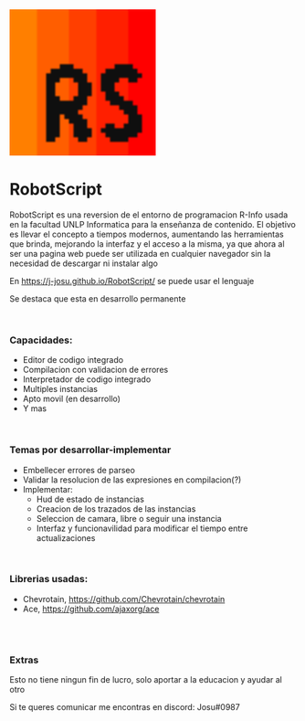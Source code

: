 <img src="./src/assets/svg/RobotScript-Icon.svg" alt="RobotScript icon" style="height: 16rem; width: 16rem;"/>

<br>

# RobotScript

RobotScript es una reversion de el entorno de programacion R-Info usada en la facultad UNLP Informatica para la enseñanza de contenido. El objetivo es llevar el concepto a tiempos modernos, aumentando las herramientas que brinda, mejorando la interfaz y el acceso a la misma, ya que ahora al ser una pagina web puede ser utilizada en cualquier navegador sin la necesidad de descargar ni instalar algo

En https://j-josu.github.io/RobotScript/ se puede usar el lenguaje

Se destaca que esta en desarrollo permanente

<br>

### Capacidades:

- Editor de codigo integrado
- Compilacion con validacion de errores
- Interpretador de codigo integrado
- Multiples instancias
- Apto movil (en desarrollo)
- Y mas

<br>

### Temas por desarrollar-implementar

- Embellecer errores de parseo
- Validar la resolucion de las expresiones en compilacion(?)
- Implementar:
    - Hud de estado de instancias
    - Creacion de los trazados de las instancias
    - Seleccion de camara, libre o seguir una instancia
    - Interfaz y funcionavilidad para modificar el tiempo entre actualizaciones

<br>

### Librerias usadas:

- Chevrotain, https://github.com/Chevrotain/chevrotain
- Ace, https://github.com/ajaxorg/ace


<br>
<br>

### Extras

Esto no tiene ningun fin de lucro, solo aportar a la educacion y ayudar al otro

Si te queres comunicar me encontras en discord: Josu#0987